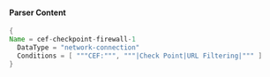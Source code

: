 #### Parser Content
```Java
{
Name = cef-checkpoint-firewall-1
  DataType = "network-connection"
  Conditions = [ """CEF:""", """|Check Point|URL Filtering|""" ]
}
```